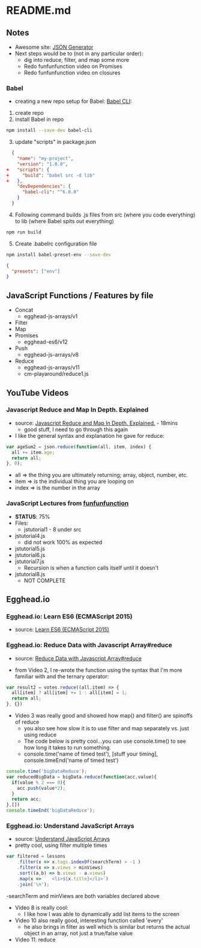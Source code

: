 # README.md

## Notes
- Awesome site: [JSON Generator](http://www.json-generator.com/)
- Next steps would be to (not in any particular order): 
  - dig into reduce, filter, and map some more
  - Redo funfunfunction video on Promises
  - Redo funfunfunction video on closures

### Babel
- creating a new repo setup for Babel: [Babel CLI](http://babeljs.io/docs/setup/#installation):

1. create repo
2. install Babel in repo
  ```sh
  npm install --save-dev babel-cli
  ```
3. update "scripts" in package.json
  ```json
    {
      "name": "my-project",
      "version": "1.0.0",
  +   "scripts": {
  +     "build": "babel src -d lib"
  +   },
      "devDependencies": {
        "babel-cli": "^6.0.0"
      }
    }
  ```
4. Following command builds .js files from src (where you code everything) to lib (where
Babel spits out everything)
  ```sh
  npm run build
  ```
5. Create .babelrc configuration file
  ```sh
  npm install babel-preset-env --save-dev
  ```
  ```json
  {
    "presets": ["env"]
  }
  ```


## JavaScript Functions / Features by file

- Concat
  - egghead-js-arrays/v1
- Filter
- Map
- Promises
  - egghead-es6/v12
- Push
  - egghead-js-arrays/v8
- Reduce
  - egghead-js-arrays/v11
  - cm-playaround/reduce1.js

## YouTube Videos

### Javascript Reduce and Map In Depth. Explained

- source: [Javascript Reduce and Map In Depth. Explained.](https://www.youtube.com/watch?v=t4MOEfpsC60) - 18mins
  - good stuff, I need to go through this again
- I like the general syntax and explanation he gave for reduce:
```javascript
var ageSum2 = json.reduce(function(all, item, index) {
  all += item.age;
  return all;
}, 0);
```
  - all => the thing you are ultimately returning; array, object, number, etc.
  - item => is the individual thing you are looping on
  - index => is the number in the array

### JavaScript Lectures from [funfunfunction](https://www.youtube.com/channel/UCO1cgjhGzsSYb1rsB4bFe4Q)


- **STATUS**: 75%
- Files:
  - jstutorial1 - 8 under src
- jstutorial4.js
  - did not work 100% as expected
- jstutorial5.js
- jstutorial6.js
- jstutorial7.js
  - Recursion is when a function calls itself until it doesn't
- jstutorial8.js
  - NOT COMPLETE

## Egghead.io
### Egghead.io: Learn ES6 (ECMAScript 2015) 
- source: [Learn ES6 (ECMAScript 2015)](https://egghead.io/courses/learn-es6-ecmascript-2015)


### Egghead.io: Reduce Data with Javascript Array#reduce 
- source: [Reduce Data with Javascript Array#reduce](https://egghead.io/courses/reduce-data-with-javascript)

- from Video 2, I re-wrote the function using the syntax that I'm more familiar with and
the ternary operator:
```javascript
var result2 = votes.reduce((all,item) => {
  all[item] ? all[item] += 1 : all[item] = 1;
  return all;
}, {})
```

- Video 3 was really good and showed how map() and filter() are spinoffs of reduce
  - you also see how slow it is to use filter and map separately vs. just using reduce
  - The code below is pretty cool...you can use console.time() to see how long it takes to run something.
  - console.time('name of timed test'), [stuff your timing], console.timeEnd('name of timed test')
```javascript
console.time('bigDataReduce');
var reducedBigData = bigData.reduce(function(acc,value){
  if(value % 2 === 0){
    acc.push(value*2);
  }
  return acc;
},[])
console.timeEnd('bigDataReduce');
```


### Egghead.io: Understand JavaScript Arrays
- source: [Understand JavaScript Arrays](https://egghead.io/courses/javascript-arrays-in-depth)
- pretty cool, using filter multiple times

```javascript
var filtered = lessons
	.filter(x => x.tags.indexOf(searchTerm) > -1 )
	.filter(x => x.views > minViews)
	.sort((a,b) => b.views - a.views)
	.map(x => `  <li>${x.title}</li>`)
	.join('\n');
```

-searchTerm and minViews are both variables declared above
- Video 8 is really cool:
  - I like how I was able to dynamically add list items to the screen
- Video 10 also really good, interesting function called 'every'
  - he also brings in filter as well which is similar but returns the actual object
  in an array, not just a true/false value
- Video 11: reduce
